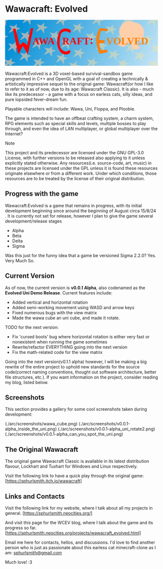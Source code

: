 # Wawacraft: Evolved

![The Wawacraft:Evolved Logo!](./tex/art/wawacraft_logo_complete.png)

Wawacraft:Evolved is a 3D voxel-based survival-sandbox game programmed in C++ and 
OpenGL with a goal of creating a technically & artistically impressive sequel to 
the original game: Wawacraft(or how I like to refer to it as of now, due to its 
age: Wawacraft Classic). It is also - much like its predecessor - a game with a focus 
on earless cats, silly ideas, and pure lopsided fever-dream fun.

Playable characters will include: Wawa, Uni, Floppa, and Ploobie.

The game is intended to have an offbeat crafting system, a charm system, RPG elements 
such as special skills and levels, multiple bosses to play through, and even the idea 
of LAN multiplayer, or global multiplayer over the Internet?

> [!NOTE]
> This project and its predecessor are licensed under the GNU GPL-3.0 License, with further 
> versions to be released also applying to it unless explicitly stated otherwise.
> Any resources(i.e. source-code, art, music) in these projects are licensed under the GPL
> unless it is found these resources originate elsewhere or from a different work. Under which
> conditions, those resources are to be treated by the license of their original distribution.

## Progress with the game

Wawacraft:Evolved is a game that remains in progress, with its initial development 
beginning since around the beginning of August circa 15/8/24 . It is currently not 
set for release, however I plan to give the game several development/release stages

* Alpha 
* Beta
* Delta
* Sigma

Was this just for the funny idea that a game be versioned Sigma 2.2.0? Yes. Very Much So.

## Current Version

As of now, the current version is **v0.0.1 Alpha**, also codenamed as the **Evolved Uni Demo
Release**. Current features include:  

* Added vertical and horizontal rotation
* Added semi-working movement using WASD and arrow keys
* Fixed numerous bugs with the view matrix
* Made the wawa cube an uni cube, and made it rotate.

TODO for the next version:

* Fix 'cursed boots' bug where horizontal rotation is either very fast or nonexistent
  when running the game sometimes
* Rewrite/refactor EVERYTHING going into the next version
* Fix the math-related code for the view matrix

Going into the next version(v0.1.1 alpha) however, I will be making a big rewrite of the
entire project to uphold new standards for the source code(correct naming conventions,
thought out software architecture, better file structures, etc.). If you want information
on the project, consider reading my blog, listed below.

## Screenshots

This section provides a gallery for some cool screenshots taken during development:

(./arc/screenshots/wawa_cube.png)
(./arc/screenshots/v0.0.1-alpha_inside_the_uni.png)
(./arc/screenshots/v0.0.1-alpha_uni_rotate2.png)
(./arc/screenshots/v0.0.1-alpha_can_you_spot_the_uni.png)

## The Original Wawacraft

The original game Wawacraft Classic is available in its latest distribution flavour, 
Lockhart and Tuxhart for Windows and Linux respectively.

Visit the following link to have a quick play through the original game:
[https://sphurlsmith.itch.io/wawacraft]

## Links and Contacts

Visit the following link for my website, where I talk about all my projects in general.
[https://sphurlsmith.neocities.org/]

And visit this page for the WCEV blog, where I talk about the game and its progress so far. 
[https://sphurlsmith.neocities.org/projects/wawacraft_evolved.html]

Email me here for contacts, hellos, and discussions. I'd love to find another person 
who is just as passionate about this earless cat minecraft-clone as I am:
<sphurlsmith@gmail.com>

Much love! :3

